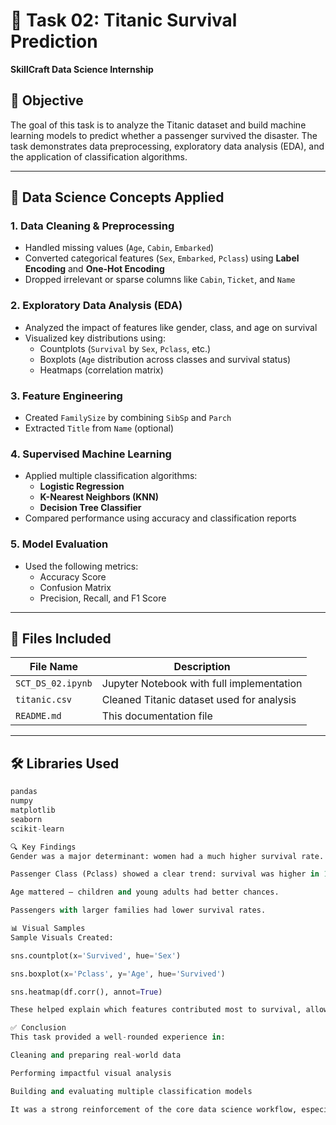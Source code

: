 # 🚢 Task 02: Titanic Survival Prediction  
**SkillCraft Data Science Internship**

## 📌 Objective
The goal of this task is to analyze the Titanic dataset and build machine learning models to predict whether a passenger survived the disaster. The task demonstrates data preprocessing, exploratory data analysis (EDA), and the application of classification algorithms.

---

## 🧠 Data Science Concepts Applied

### 1. Data Cleaning & Preprocessing
- Handled missing values (`Age`, `Cabin`, `Embarked`)
- Converted categorical features (`Sex`, `Embarked`, `Pclass`) using **Label Encoding** and **One-Hot Encoding**
- Dropped irrelevant or sparse columns like `Cabin`, `Ticket`, and `Name`

### 2. Exploratory Data Analysis (EDA)
- Analyzed the impact of features like gender, class, and age on survival
- Visualized key distributions using:
  - Countplots (`Survival` by `Sex`, `Pclass`, etc.)
  - Boxplots (`Age` distribution across classes and survival status)
  - Heatmaps (correlation matrix)

### 3. Feature Engineering
- Created `FamilySize` by combining `SibSp` and `Parch`
- Extracted `Title` from `Name` (optional)

### 4. Supervised Machine Learning
- Applied multiple classification algorithms:
  - **Logistic Regression**
  - **K-Nearest Neighbors (KNN)**
  - **Decision Tree Classifier**
- Compared performance using accuracy and classification reports

### 5. Model Evaluation
- Used the following metrics:
  - Accuracy Score
  - Confusion Matrix
  - Precision, Recall, and F1 Score

---

## 📁 Files Included

| File Name | Description |
|----------|-------------|
| `SCT_DS_02.ipynb` | Jupyter Notebook with full implementation |
| `titanic.csv` | Cleaned Titanic dataset used for analysis |
| `README.md` | This documentation file |

---

## 🛠️ Libraries Used
```python
pandas
numpy
matplotlib
seaborn
scikit-learn

🔍 Key Findings
Gender was a major determinant: women had a much higher survival rate.

Passenger Class (Pclass) showed a clear trend: survival was higher in 1st class.

Age mattered — children and young adults had better chances.

Passengers with larger families had lower survival rates.

📊 Visual Samples
Sample Visuals Created:

sns.countplot(x='Survived', hue='Sex')

sns.boxplot(x='Pclass', y='Age', hue='Survived')

sns.heatmap(df.corr(), annot=True)

These helped explain which features contributed most to survival, allowing us to choose the most relevant ones for training our models.

✅ Conclusion
This task provided a well-rounded experience in:

Cleaning and preparing real-world data

Performing impactful visual analysis

Building and evaluating multiple classification models

It was a strong reinforcement of the core data science workflow, especially in dealing with classic binary classification problems.


